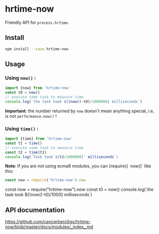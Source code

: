 # hrtime-now

Friendly API for `process.hrtime`. 

## Install

```sh
npm install --save hrtime-now
```

## Usage

### Using `now()` : 

```javascript
import {now} from 'hrtime-now'
const t0 = now()
// execute some task to measure time
console.log(`the task took ${(now()-t0)/1000000} milliseconds`)
```

**Important**: the number returned by `now` doesn't mean anything special, i.e, is not `performance.now()` !

### Using `time()` : 

```javascript
import {time} from 'hrtime-now'
const t1 = time()
// execute some task to measure time
const t2 = time(t1)
console.log(`Task took ${t2/1000000}` milliseconds`)
```

**Note**:  If you are not using ecma6 modules, you can }require()` `now()` like this: 

```javascript
const now = require('hrtime-now').now
```

<script src="https://embed.runkit.com" data-element-id="my-element"></script>
<div id="my-element">
const now = require("hrtime-now").now
const t0 = now()
console.log(`the task took ${(now()-t0)/1000} milliseconds`)
</div>


## API documentation

https://github.com/cancerberoSgx/hrtime-now/blob/master/docs/modules/_index_.md